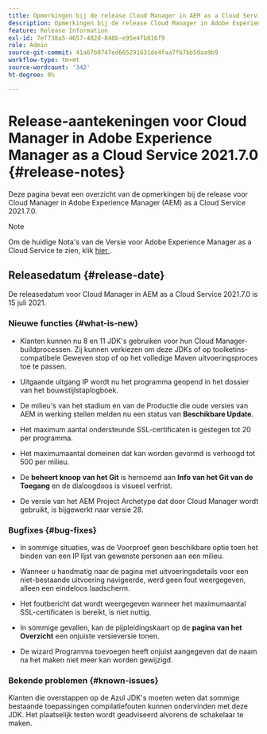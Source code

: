 ```yaml
---
title: Opmerkingen bij de release Cloud Manager in AEM as a Cloud Service 2021.7.0
description: Opmerkingen bij de release Cloud Manager in Adobe Experience Manager (AEM) as a Cloud Service release 2021.7.0
feature: Release Information
exl-id: 7ef738a5-4657-482d-848b-e95e4fb816f9
role: Admin
source-git-commit: 41a67b0747ed665291631de4faa7fb7bb50aa9b9
workflow-type: tm+mt
source-wordcount: '342'
ht-degree: 0%

---
```


# Release-aantekeningen voor Cloud Manager in Adobe Experience Manager as a Cloud Service 2021.7.0 {#release-notes}

Deze pagina bevat een overzicht van de opmerkingen bij de release voor Cloud Manager in Adobe Experience Manager (AEM) as a Cloud Service 2021.7.0.

>[!NOTE]
>Om de huidige Nota&#39;s van de Versie voor Adobe Experience Manager as a Cloud Service te zien, klik [&#x200B; hier &#x200B;](https://experienceleague.adobe.com/nl/docs/experience-manager-cloud-service/content/release-notes/release-notes/release-notes-current).

## Releasedatum {#release-date}

De releasedatum voor Cloud Manager in AEM as a Cloud Service 2021.7.0 is 15 juli 2021.


### Nieuwe functies {#what-is-new}

* Klanten kunnen nu 8 en 11 JDK&#39;s gebruiken voor hun Cloud Manager-buildprocessen. Zij kunnen verkiezen om deze JDKs of op toolketins-compatibele Geweven stop of op het volledige Maven uitvoeringsproces toe te passen.

* Uitgaande uitgang IP wordt nu het programma geopend in het dossier van het bouwstijlstaplogboek.

* De milieu&#39;s van het stadium en van de Productie die oude versies van AEM in werking stellen melden nu een status van **Beschikbare Update**.

* Het maximum aantal ondersteunde SSL-certificaten is gestegen tot 20 per programma.

* Het maximumaantal domeinen dat kan worden gevormd is verhoogd tot 500 per milieu.

* De **beheert knoop van het Git** is hernoemd aan **Info van het Git van de Toegang** en de dialoogdoos is visueel verfrist.

* De versie van het AEM Project Archetype dat door Cloud Manager wordt gebruikt, is bijgewerkt naar versie 28.

### Bugfixes {#bug-fixes}

* In sommige situaties, was de Voorproef geen beschikbare optie toen het binden van een IP lijst van gewenste personen aan een milieu.

* Wanneer u handmatig naar de pagina met uitvoeringsdetails voor een niet-bestaande uitvoering navigeerde, werd geen fout weergegeven, alleen een eindeloos laadscherm.

* Het foutbericht dat wordt weergegeven wanneer het maximumaantal SSL-certificaten is bereikt, is niet nuttig.

* In sommige gevallen, kan de pijpleidingskaart op de **pagina van het Overzicht** een onjuiste versieversie tonen.

* De wizard Programma toevoegen heeft onjuist aangegeven dat de naam na het maken niet meer kan worden gewijzigd.

### Bekende problemen {#known-issues}

Klanten die overstappen op de Azul JDK&#39;s moeten weten dat sommige bestaande toepassingen compilatiefouten kunnen ondervinden met deze JDK. Het plaatselijk testen wordt geadviseerd alvorens de schakelaar te maken.



